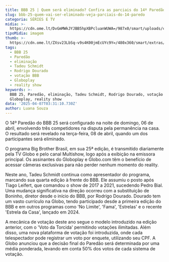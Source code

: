 ```yaml
---
title: BBB 25 | Quem será eliminado? Confira as parciais do 14º Paredão
slug: bbb-25-quem-vai-ser-eliminado-veja-parciais-do-14-paredo
categoria: SÉRIES E TV
midia: >-
  https://cdn.ome.lt/DvGmMWkJYJBB5hpXBPcluanWUWA=/987x0/smart/uploads/conteudo/fotos/bbb25-renata-alvo-parciais.jpg
tipoMidia: imagem
thumb: >-
  https://cdn.ome.lt/ZXsv23LbSq-v9s4K00jmEcUYc9Y=/480x360/smart/extras/conteudos/bbb25-renata-alvo-parciais-peq.jpg
tags:
  - BBB 25
  - Paredão
  - eliminação
  - Tadeu Schmidt
  - Rodrigo Dourado
  - votação BBB
  - Globoplay
  - reality show
keywords: >-
  BBB 25, Paredão, eliminação, Tadeu Schmidt, Rodrigo Dourado, votação BBB,
  Globoplay, reality show
data: '2025-04-07T03:31:10.730Z'
author: Luana Souza
---
```


O 14º Paredão do BBB 25 será configurado na noite de domingo, 06 de abril, envolvendo três competidores na disputa pela permanência na casa. O resultado será revelado na terça-feira, 08 de abril, quando um dos participantes será eliminado. 

O programa Big Brother Brasil, em sua 25ª edição, é transmitido diariamente pela TV Globo e pelo canal Multishow, logo após a exibição na emissora principal. Os assinantes do Globoplay e Globo.com têm o benefício de acessar câmeras exclusivas para não perder nenhum momento do reality. 

Neste ano, Tadeu Schmidt continua como apresentador do programa, marcando sua quarta edição à frente do BBB. Ele assumiu o posto após Tiago Leifert, que comandou o show de 2017 a 2021, sucedendo Pedro Bial. Uma mudança significativa na direção ocorreu com a substituição de Boninho, diretor desde o início do BBB, por Rodrigo Dourado. Dourado tem um vasto currículo na Globo, tendo participado desde a primeira edição do BBB e em outros programas como 'No Limite', 'Fama', 'Estrelas' e o recente 'Estrela da Casa', lançado em 2024. 

A mecânica de votação deste ano segue o modelo introduzido na edição anterior, com o 'Voto da Torcida' permitindo votações ilimitadas. Além disso, uma nova plataforma de votação foi introduzida, onde cada telespectador pode registrar um voto por enquete, utilizando seu CPF. A Globo anunciou que a decisão final do Paredão será determinada por uma média ponderada, levando em conta 50% dos votos de cada sistema de votação.
